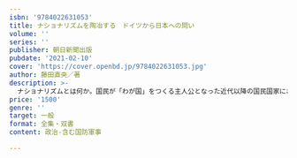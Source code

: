 ```yaml
---
isbn: '9784022631053'
title: ナショナリズムを陶冶する　ドイツから日本への問い
volume: ''
series: ''
publisher: 朝日新聞出版
pubdate: '2021-02-10'
cover: 'https://cover.openbd.jp/9784022631053.jpg'
author: 藤田直央／著
description: >-
  ナショナリズムとは何か。国民が「わが国」をつくる主人公となった近代以降の国民国家において、「国民がまとまろうとする気持ちや動き」であると著者は考える。理念なき愛国心を叫ぶ指導者が闊歩するなか、日本人は自らの写し絵であるナショナリズムをいかに導くべきか。日本と似た近現代史を歩んだドイツに赴き、ナショナリズムが生んだ巨大な闇としてのナチズムに戦後どう向き合い、教訓を継承し続けてきたのかを取材。再統一から３０年を経た今も東西に残る意識の違い、排外的な新興右翼の台頭など、今のドイツが抱える問題も考察する。朝日新聞記者として主に日本政治を追ってきた著者が、ドイツの模索を活写しつつ、日本人が問い直すべきナショナリズムについて大きな一石を投じる。
price: '1500'
genre: ''
target: 一般
format: 全集・双書
content: 政治-含む国防軍事

---
```

